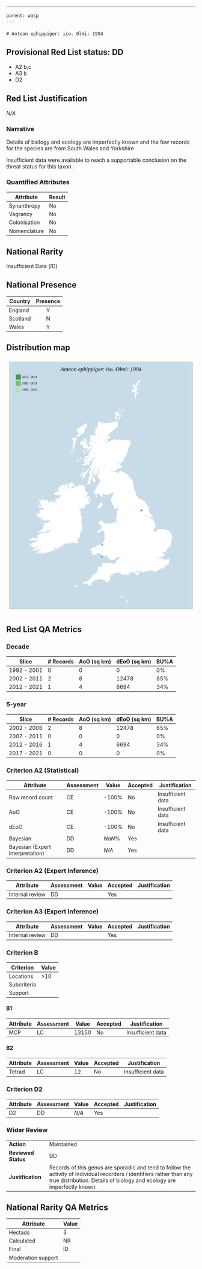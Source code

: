 ---
    parent: wasp
    ---

    # Anteon ephippiger: iso. Olmi: 1994

## Provisional Red List status: DD
- A2 b,c
- A3 b
- D2

## Red List Justification
*N/A*
### Narrative
Details of biology and ecology are imperfectly known and the few records for the species are from South Wales and Yorkshire

Insufficient data were available to reach a supportable conclusion on the threat status for this taxon.
### Quantified Attributes
|Attribute|Result|
|---|---|
|Synanthropy|No|
|Vagrancy|No|
|Colonisation|No|
|Nomenclature|No|


## National Rarity
Insufficient Data (*ID*)

## National Presence
|Country|Presence
|---|:-:|
|England|Y|
|Scotland|N|
|Wales|Y|


## Distribution map
![](../map/298.svg)

## Red List QA Metrics
### Decade
| Slice | # Records | AoO (sq km) | dEoO (sq km) |BU%A |
|---|---|---|---|---|
|1992 - 2001|0|0|0|0%|
|2002 - 2011|2|8|12478|65%|
|2012 - 2021|1|4|6694|34%|
### 5-year
| Slice | # Records | AoO (sq km) | dEoO (sq km) |BU%A |
|---|---|---|---|---|
|2002 - 2006|2|8|12478|65%|
|2007 - 2011|0|0|0|0%|
|2012 - 2016|1|4|6694|34%|
|2017 - 2021|0|0|0|0%|
### Criterion A2 (Statistical)
|Attribute|Assessment|Value|Accepted|Justification
|---|---|---|---|---|
|Raw record count|CE|-100%|No|Insufficient data|
|AoO|CE|-100%|No|Insufficient data|
|dEoO|CE|-100%|No|Insufficient data|
|Bayesian|DD|*NaN*%|Yes||
|Bayesian (Expert interpretation)|DD|*N/A*|Yes||
### Criterion A2 (Expert Inference)
|Attribute|Assessment|Value|Accepted|Justification
|---|---|---|---|---|
|Internal review|DD||Yes||
### Criterion A3 (Expert Inference)
|Attribute|Assessment|Value|Accepted|Justification
|---|---|---|---|---|
|Internal review|DD||Yes||
### Criterion B
|Criterion| Value|
|---|---|
|Locations|>10|
|Subcriteria||
|Support||
#### B1
|Attribute|Assessment|Value|Accepted|Justification
|---|---|---|---|---|
|MCP|LC|13150|No|Insufficient data|
#### B2
|Attribute|Assessment|Value|Accepted|Justification
|---|---|---|---|---|
|Tetrad|LC|12|No|Insufficient data|
### Criterion D2
|Attribute|Assessment|Value|Accepted|Justification
|---|---|---|---|---|
|D2|DD|*N/A*|Yes||
### Wider Review
|  |  |
|---|---|
|**Action**|Maintained|
|**Reviewed Status**|DD|
|**Justification**|Records of this genus are sporadic and tend to follow the activity of individual recorders / identifiers rather than any true distribution. Details of biology and ecology are imperfectly known.|


## National Rarity QA Metrics
|Attribute|Value|
|---|---|
|Hectads|3|
|Calculated|NR|
|Final|ID|
|Moderation support||


